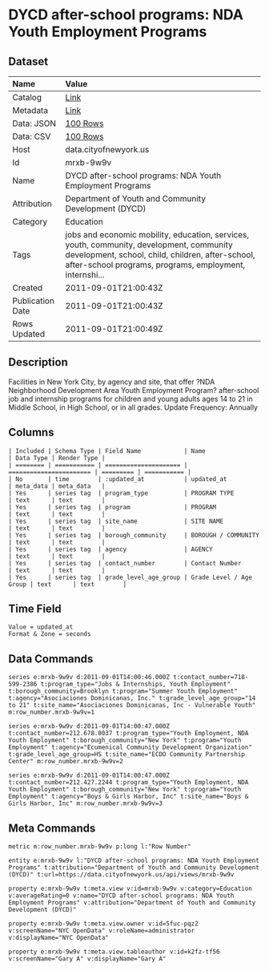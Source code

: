 # DYCD after-school programs: NDA Youth Employment Programs

## Dataset

| Name | Value |
| :--- | :---- |
| Catalog | [Link](https://catalog.data.gov/dataset/dycd-after-school-programs-nda-youth-employment-programs-791a7) |
| Metadata | [Link](https://data.cityofnewyork.us/api/views/mrxb-9w9v) |
| Data: JSON | [100 Rows](https://data.cityofnewyork.us/api/views/mrxb-9w9v/rows.json?max_rows=100) |
| Data: CSV | [100 Rows](https://data.cityofnewyork.us/api/views/mrxb-9w9v/rows.csv?max_rows=100) |
| Host | data.cityofnewyork.us |
| Id | mrxb-9w9v |
| Name | DYCD after-school programs: NDA Youth Employment Programs |
| Attribution | Department of Youth and Community Development (DYCD) |
| Category | Education |
| Tags | jobs and economic mobility, education, services, youth, community, development, community development, school, child, children, after-school, after-school programs, programs, employment, internshi... |
| Created | 2011-09-01T21:00:43Z |
| Publication Date | 2011-09-01T21:00:43Z |
| Rows Updated | 2011-09-01T21:00:49Z |

## Description

Facilities in New York City, by agency and site, that offer ?NDA Neighborhood Development Area Youth Employment  Program? after-school  job and internship programs for children and young adults ages 14 to 21 in Middle School, in High School, or in all grades.
Update Frequency: Annually

## Columns

```ls
| Included | Schema Type | Field Name            | Name                    | Data Type | Render Type |
| ======== | =========== | ===================== | ======================= | ========= | =========== |
| No       | time        | :updated_at           | updated_at              | meta_data | meta_data   |
| Yes      | series tag  | program_type          | PROGRAM TYPE            | text      | text        |
| Yes      | series tag  | program               | PROGRAM                 | text      | text        |
| Yes      | series tag  | site_name             | SITE NAME               | text      | text        |
| Yes      | series tag  | borough_community     | BOROUGH / COMMUNITY     | text      | text        |
| Yes      | series tag  | agency                | AGENCY                  | text      | text        |
| Yes      | series tag  | contact_number        | Contact Number          | text      | text        |
| Yes      | series tag  | grade_level_age_group | Grade Level / Age Group | text      | text        |
```

## Time Field

```ls
Value = updated_at
Format & Zone = seconds
```

## Data Commands

```ls
series e:mrxb-9w9v d:2011-09-01T14:00:46.000Z t:contact_number=718-599-2386 t:program_type="Jobs & Internships, Youth Employment" t:borough_community=Brooklyn t:program="Summer Youth Employment" t:agency="Asociaciones Dominicanas, Inc." t:grade_level_age_group="14 to 21" t:site_name="Asociaciones Dominicanas, Inc - Vulnerable Youth" m:row_number.mrxb-9w9v=1

series e:mrxb-9w9v d:2011-09-01T14:00:47.000Z t:contact_number=212.678.0037 t:program_type="Youth Employment, NDA Youth Employment" t:borough_community="New York" t:program="Youth Employment" t:agency="Ecumenical Community Development Organization" t:grade_level_age_group=HS t:site_name="ECDO Community Partnership Center" m:row_number.mrxb-9w9v=2

series e:mrxb-9w9v d:2011-09-01T14:00:47.000Z t:contact_number=212.427.2244 t:program_type="Youth Employment, NDA Youth Employment" t:borough_community="New York" t:program="Youth Employment" t:agency="Boys & Girls Harbor, Inc" t:site_name="Boys & Girls Harbor, Inc" m:row_number.mrxb-9w9v=3
```

## Meta Commands

```ls
metric m:row_number.mrxb-9w9v p:long l:"Row Number"

entity e:mrxb-9w9v l:"DYCD after-school programs: NDA Youth Employment Programs" t:attribution="Department of Youth and Community Development (DYCD)" t:url=https://data.cityofnewyork.us/api/views/mrxb-9w9v

property e:mrxb-9w9v t:meta.view v:id=mrxb-9w9v v:category=Education v:averageRating=0 v:name="DYCD after-school programs: NDA Youth Employment Programs" v:attribution="Department of Youth and Community Development (DYCD)"

property e:mrxb-9w9v t:meta.view.owner v:id=5fuc-pqz2 v:screenName="NYC OpenData" v:roleName=administrator v:displayName="NYC OpenData"

property e:mrxb-9w9v t:meta.view.tableauthor v:id=k2fz-tf56 v:screenName="Gary A" v:displayName="Gary A"
```